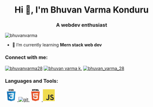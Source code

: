 <h1 align="center">Hi 👋, I'm Bhuvan Varma Konduru</h1>
<h3 align="center">A webdev enthusiast</h3>

<p align="left"> <img src="https://komarev.com/ghpvc/?username=bhuvanvarma&label=Profile%20views&color=0e75b6&style=flat" alt="bhuvanvarma" /> </p>

- 🌱 I’m currently learning **Mern stack web dev**

<h3 align="left">Connect with me:</h3>
<p align="left">
<a href="https://twitter.com/bhuvanvarma28" target="blank"><img align="center" src="https://raw.githubusercontent.com/rahuldkjain/github-profile-readme-generator/master/src/images/icons/Social/twitter.svg" alt="bhuvanvarma28" height="30" width="40" /></a>
<a href="https://linkedin.com/in/bhuvan varma k." target="blank"><img align="center" src="https://raw.githubusercontent.com/rahuldkjain/github-profile-readme-generator/master/src/images/icons/Social/linked-in-alt.svg" alt="bhuvan varma k." height="30" width="40" /></a>
<a href="https://instagram.com/bhuvan_varma_28" target="blank"><img align="center" src="https://raw.githubusercontent.com/rahuldkjain/github-profile-readme-generator/master/src/images/icons/Social/instagram.svg" alt="bhuvan_varma_28" height="30" width="40" /></a>
</p>

<h3 align="left">Languages and Tools:</h3>
<p align="left"> <a href="https://www.w3schools.com/css/" target="_blank"> <img src="https://raw.githubusercontent.com/devicons/devicon/master/icons/css3/css3-original-wordmark.svg" alt="css3" width="40" height="40"/> </a> <a href="https://git-scm.com/" target="_blank"> <img src="https://www.vectorlogo.zone/logos/git-scm/git-scm-icon.svg" alt="git" width="40" height="40"/> </a> <a href="https://www.w3.org/html/" target="_blank"> <img src="https://raw.githubusercontent.com/devicons/devicon/master/icons/html5/html5-original-wordmark.svg" alt="html5" width="40" height="40"/> </a> <a href="https://developer.mozilla.org/en-US/docs/Web/JavaScript" target="_blank"> <img src="https://raw.githubusercontent.com/devicons/devicon/master/icons/javascript/javascript-original.svg" alt="javascript" width="40" height="40"/> </a> </p>
